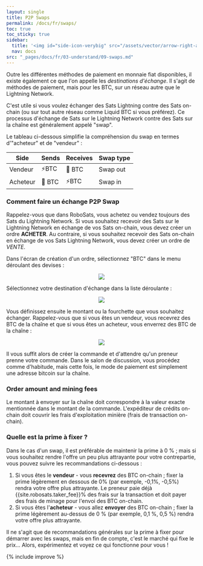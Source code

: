 ```yaml
---
layout: single
title: P2P Swaps
permalink: /docs/fr/swaps/
toc: true
toc_sticky: true
sidebar:
  title: '<img id="side-icon-verybig" src="/assets/vector/arrow-right-arrow-left.svg"/>Swaps'
  nav: docs
src: "_pages/docs/fr/03-understand/09-swaps.md"
---
```


Outre les différentes méthodes de paiement en monnaie fiat disponibles, il existe également ce que l'on appelle les *destinations d'échange*. Il s'agit de méthodes de paiement, mais pour les BTC, sur un réseau autre que le Lightning Network.

C'est utile si vous voulez échanger des Sats Lightning contre des Sats on-chain (ou sur tout autre réseau comme Liquid BTC si vous préférez). Ce processus d'échange de Sats sur le Lightning Network contre des Sats sur la chaîne est généralement appelé "swap".

Le tableau ci-dessous simplifie la compréhension du swap en termes d'"acheteur" et de "vendeur" :

| Side      | Sends         | Receives     | Swap type |
|-----------|---------------|--------------|-----------|
| Vendeur   | ⚡BTC         | 🔗 BTC       | Swap out  |
| Acheteur  | 🔗 BTC        | ⚡BTC        | Swap in   |

### Comment faire un échange P2P Swap

Rappelez-vous que dans RoboSats, vous achetez ou vendez toujours des Sats du Lightning Network. Si vous souhaitez recevoir des Sats sur le Lightning Network en échange de vos Sats on-chain, vous devez créer un ordre **ACHETER**. Au contraire, si vous souhaitez recevoir des Sats on-chain en échange de vos Sats Lightning Network, vous devez créer un ordre de *VENTE*.

Dans l'écran de création d'un ordre, sélectionnez "BTC" dans le menu déroulant des devises :

<div align="center">
    <img src="/assets/images/understand/btc-swap-in-dropdown.png"/>
</div>

Sélectionnez votre destination d'échange dans la liste déroulante :

<div align="center">
    <img src="/assets/images/understand/swap-destination-selection.png"/>
</div>

Vous définissez ensuite le montant ou la fourchette que vous souhaitez échanger. Rappelez-vous que si vous êtes un vendeur, vous recevrez des BTC de la chaîne et que si vous êtes un acheteur, vous enverrez des BTC de la chaîne :

<div align="center">
    <img src="/assets/images/understand/amount-swap.png"/>
</div>

Il vous suffit alors de créer la commande et d'attendre qu'un preneur prenne votre commande. Dans le salon de discussion, vous procédez comme d'habitude, mais cette fois, le mode de paiement est simplement une adresse bitcoin sur la chaîne.

### Order amount and mining fees

Le montant à envoyer sur la chaîne doit correspondre à la valeur exacte mentionnée dans le montant de la commande. L'expéditeur de crédits on-chain doit couvrir les frais d'exploitation minière (frais de transaction on-chain).

### Quelle est la prime à fixer ?

Dans le cas d'un swap, il est préférable de maintenir la prime à 0 % ; mais si vous souhaitez rendre l'offre un peu plus attrayante pour votre contrepartie, vous pouvez suivre les recommandations ci-dessous :
1. Si vous êtes le **vendeur** - vous **recevrez** des BTC on-chain ; fixer la prime légèrement en dessous de 0% (par exemple, -0,1%, -0,5%) rendra votre offre plus attrayante. Le preneur paie déjà {{site.robosats.taker_fee}}% des frais sur la transaction et doit payer des frais de minage pour l'envoi des BTC on-chain.
2. Si vous êtes l'**acheteur** - vous allez **envoyer** des BTC on-chain ; fixer la prime légèrement au-dessus de 0 % (par exemple, 0,1 %, 0,5 %) rendra votre offre plus attrayante.

Il ne s'agit que de recommandations générales sur la prime à fixer pour démarrer avec les swaps, mais en fin de compte, c'est le marché qui fixe le prix... Alors, expérimentez et voyez ce qui fonctionne pour vous !

{% include improve %}
